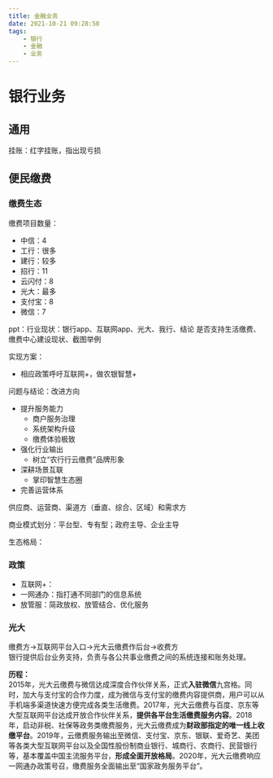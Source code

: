 ```yaml
---
title: 金融业务
date: 2021-10-21 09:28:50
tags:
    - 银行
    - 金融
    - 业务
---
```


# 银行业务

## 通用

挂账：红字挂账，指出现亏损

## 便民缴费

### 缴费生态

缴费项目数量：
* 中信：4
* 工行：很多
* 建行：较多
* 招行：11
* 云闪付：8
* 光大：最多
* 支付宝：8
* 微信：7

ppt：行业现状：银行app、互联网app、光大、我行、结论
是否支持生活缴费、缴费中心建设现状、截图举例  

实现方案：
* 相应政策呼吁互联网+，做农银智慧+

问题与结论：改进方向
* 提升服务能力
  * 商户服务治理
  * 系统架构升级
  * 缴费体验极致
* 强化行业输出
  * 树立“农行行云缴费”品牌形象
* 深耕场景互联
  * 掌印智慧生态圈
* 完善运营体系

供应商、运营商、渠道方（垂直、综合、区域）和需求方

商业模式划分：平台型、专有型；政府主导、企业主导

生态格局：

### 政策

* 互联网+：
* 一网通办：指打通不同部门的信息系统
* 放管服：简政放权、放管结合、优化服务

### 光大

缴费方→互联网平台入口→光大云缴费作后台→收费方  
银行提供后台业务支持，负责与各公共事业缴费之间的系统连接和账务处理。  



**历程：**  
2015年，光大云缴费与微信达成深度合作伙伴关系，正式**入驻微信**九宫格。同时，加大与支付宝的合作力度，成为微信与支付宝的缴费内容提供商，用户可以从手机端多渠道快速方便完成各类生活缴费。2017年，光大云缴费与百度、京东等大型互联网平台达成开放合作伙伴关系，**提供各平台生活缴费服务内容**。2018年，启动非税、社保等政务类缴费服务，光大云缴费成为**财政部指定的唯一线上收缴平台**。2019年，云缴费服务输出至微信、支付宝、京东、银联、爱奇艺、美团等各类大型互联网平台以及全国性股份制商业银行、城商行、农商行、民营银行等，基本覆盖中国主流服务平台，**形成全面开放格局**。2020年，光大云缴费响应一网通办政策号召，缴费服务全面输出至“国家政务服务平台”。
